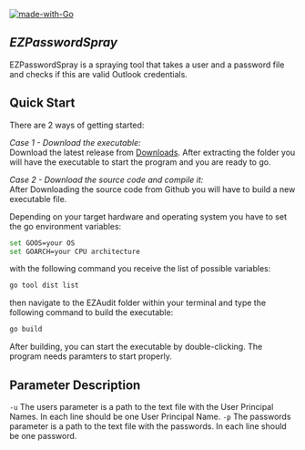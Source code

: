 [![made-with-Go](https://img.shields.io/badge/Made%20with-Go-1f425f.svg)](http://golang.org)

## _EZPasswordSpray_

EZPasswordSpray is a spraying tool that takes a user and a password file and checks if this are valid Outlook credentials.

## Quick Start
There are 2 ways of getting started:

*Case 1 - Download the executable:*\
Download the latest release from [Downloads](#downloads). After extracting the folder you will have the executable to start the program and you are ready to go. 

*Case 2 - Download the source code and compile it:*\
After Downloading the source code from Github you will have to build a new executable file.

Depending on your target hardware and operating system you have to set the go environment variables:
```sh
set GOOS=your OS
set GOARCH=your CPU architecture
```

with the following command you receive the list of possible variables:
```sh
go tool dist list
```

then navigate to the EZAudit folder within your terminal and type the following command to build the executable:
```sh
go build
```

After building, you can start the executable by double-clicking. The program needs paramters to start properly.

## Parameter Description

<code>-u</code> The users parameter is a path to the text file with the User Principal Names. In each line should be one User Principal Name.
<code>-p</code> The passwords parameter is a path to the text file with the passwords. In each line should be one password.

